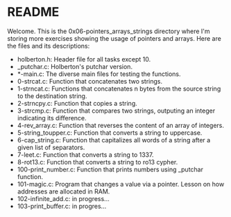 # README

Welcome. This is the 0x06-pointers_arrays_strings directory where I'm storing more exercises showing the usage of pointers and arrays. Here are the files and its descriptions:

 - holberton.h: Header file for all tasks except 10.
 - _putchar.c: Holberton's putchar version.
 - *-main.c: The diverse main files for testing the functions.
 - 0-strcat.c: Function that concatenates two strings.
 - 1-strncat.c: Functions that concatenates n bytes from the source string to the destination string.
 - 2-strncpy.c: Function that copies a string.
 - 3-strcmp.c: Function that compares two strings, outputing an integer indicating its difference.
 - 4-rev_array.c: Function that reverses the content of an array of integers.
 - 5-string_toupper.c: Function that converts a string to uppercase.
 - 6-cap_string.c: Function that capitalizes all words of a string after a given list of separators.
 - 7-leet.c: Function that converts a string to 1337.
 - 8-rot13.c: Function that converts a string to ro13 cypher.
 - 100-print_number.c: Function that prints numbers using _putchar function.
 - 101-magic.c: Program that changes a value via a pointer. Lesson on how addresses are allocated in RAM.
 - 102-infinite_add.c: in progress...
 - 103-print_buffer.c: in progres...